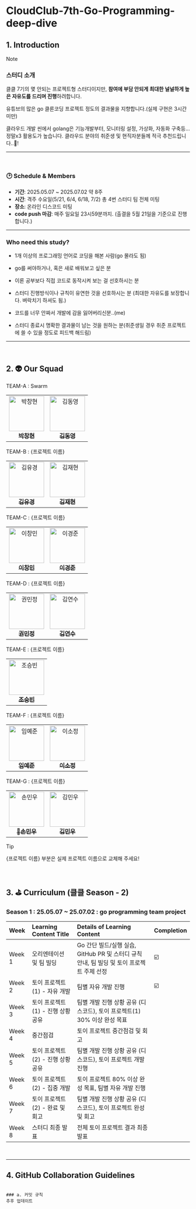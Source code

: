 # CloudClub-7th-Go-Programming-deep-dive

## 1. Introduction
> [!NOTE]
>
> ### 스터디 소개
> 클클 7기의 몇 안되는 프로젝트형 스터디이지만, **참여에 부담 안되게 최대한 널널하게 높은 자유도를 드리며 진행**하려합니다.
>
> 유튜브의 많은 go 클론코딩 프로젝트 정도의 결과물을 지향합니다.(실제 구현은 3시간 미만)
>
> 클라우드 개발 씬에서 golang은 기능개발부터, 모니터링 설정, 가상화, 자동화 구축등...  정말x3 활용도가 높습니다. 클라우드 분야의 취준생 및 현직자분들께 적극 추천드립니다..💙!

---
<br>

### 🕑 Schedule & Members
- **기간**: 2025.05.07 ~ 2025.07.02 약 8주
- **시간**: 격주 수요일(5/21, 6/4, 6/18, 7/2) 총 4번 스터디 팀 전체 미팅
- **장소**: 온라인 디스코드 미팅
- **code push 마감**: 매주 일요일 23시59분까지. (출결을 5월 21일을 기준으로 진행합니다.)


---


### Who need this study?

- 1개 이상의 프로그래밍 언어로 코딩을 해본 사람(go 몰라도 됨)

- go를 써야하거나, 혹은 새로 배워보고 싶은 분

- 이론 공부보다 직접 코드로 동작시켜 보는 걸 선호하시는 분

- 스터디 진행방식이나 규칙이 유연한 것을 선호하시는 분 (최대한 자유도를 보장합니다. 벼락치기 하셔도 됨.)

- 코드를 너무 안짜서 개발에 감을 잃어버리신분..(me)

- 스터디 종료시 명확한 결과물이 남는 것을 원하는 분(취준생일 경우 취준 프로젝트에 쓸 수 있을 정도로 피드백 해드림) 


---
<br>

## 2. 👽 Our Squad



TEAM-A : Swarm
<table> <tr> <td align="center"> <a href="https://github.com/Kid-Chang"> <img src="https://github.com/Kid-Chang.png" width="96px;" alt="박창현"/><br /> <sub><b style="font-size:16px;">박창현</b></sub> </a> </td> <td align="center"> <a href="https://github.com/kwx4957"> <img src="https://github.com/kwx4957.png" width="96px;" alt="김동영"/><br /> <sub><b style="font-size:16px;">김동영</b></sub> </a> </td> </tr> </table>
TEAM-B : {프로젝트 이름}
<table> <tr> <td align="center"> <a href="https://github.com/Kim-Yukyung"> <img src="https://github.com/Kim-Yukyung.png" width="96px;" alt="김유경"/><br /> <sub><b style="font-size:16px;">김유경</b></sub> </a> </td> <td align="center"> <a href="https://github.com/kiku99"> <img src="https://github.com/kiku99.png" width="96px;" alt="김재현"/><br /> <sub><b style="font-size:16px;">김재현</b></sub> </a> </td> </tr> </table>
TEAM-C : {프로젝트 이름}
<table> <tr> <td align="center"> <a href="https://github.com/EeeasyCode"> <img src="https://github.com/EeeasyCode.png" width="96px;" alt="이창민"/><br /> <sub><b style="font-size:16px;">이창민</b></sub> </a> </td> <td align="center"> <a href="https://github.com/kyungjunleeme"> <img src="https://github.com/kyungjunleeme.png" width="96px;" alt="이경준"/><br /> <sub><b style="font-size:16px;">이경준</b></sub> </a> </td> </tr> </table>
TEAM-D : {프로젝트 이름}
<table> <tr> <td align="center"> <a href="https://github.com/mjttong"> <img src="https://github.com/mjttong.png" width="96px;" alt="권민정"/><br /> <sub><b style="font-size:16px;">권민정</b></sub> </a> </td> <td align="center"> <a href="https://github.com/juanxiu"> <img src="https://github.com/juanxiu.png" width="96px;" alt="김연수"/><br /> <sub><b style="font-size:16px;">김연수</b></sub> </a> </td> </tr> </table>
TEAM-E : {프로젝트 이름}
<table> <tr> <td align="center"> <a href="https://github.com/Hamburg-Whale"> <img src="https://github.com/Hamburg-Whale.png" width="96px;" alt="조승빈"/><br /> <sub><b style="font-size:16px;">조승빈</b></sub> </a> </td> </tr> </table>
TEAM-F : {프로젝트 이름}
<table> <tr> <td align="center"> <a href="https://github.com/dpwns523"> <img src="https://github.com/dpwns523.png" width="96px;" alt="임예준"/><br /> <sub><b style="font-size:16px;">임예준</b></sub> </a> </td> <td align="center"> <a href="https://github.com/xxoznge"> <img src="https://github.com/xxoznge.png" width="96px;" alt="이소정"/><br /> <sub><b style="font-size:16px;">이소정</b></sub> </a> </td> </tr> </table>
TEAM-G : {프로젝트 이름}
<table> <tr> <td align="center"> <a href="https://github.com/MarkSon-42"> <img src="https://github.com/MarkSon-42.png" width="96px;" alt="손민우"/><br /> <sub><b style="font-size:16px;">👑손민우</b></sub> </a> </td> <td align="center"> <a href="https://github.com/KimMinWoooo"> <img src="https://github.com/KimMinWoooo.png" width="96px;" alt="김민우"/><br /> <sub><b style="font-size:16px;">김민우</b></sub> </a> </td> </tr> </table>


> [!TIP]
> {프로젝트 이름} 부분은 실제 프로젝트 이름으로 교체해 주세요!


<br>

## 3. ⛳ Curriculum (클클 Season - 2)
### Season 1 : 25.05.07 ~ 25.07.02 : go programming team project

| Week   | Learning Content Title                    | Details of Learning Content                                                                 | Completion |
| :----- | :---------------------------------------- | :------------------------------------------------------------------------------------------ | :--------- |
| Week 1 | 오리엔테이션 및 팀 빌딩               | Go 간단 빌드/실행 실습, GitHub PR 및 스터디 규칙 안내, 팀 빌딩 및 토이 프로젝트 주제 선정 |          ☑️  |
| Week 2 | 토이 프로젝트 (1) - 자유 개발             | 팀별 자유 개발 진행                                                                         |  ☑️         |
| Week 3 | 토이 프로젝트 (1) - 진행 상황 공유        | 팀별 개발 진행 상황 공유 (디스코드), 토이 프로젝트(1) 30% 이상 완성 목표                     |            |
| Week 4 |  중간점검         |  토이 프로젝트 중간점검 및 회고             |            |
| Week 5 | 토이 프로젝트 (2) - 진행 상황 공유        | 팀별 개발 진행 상황 공유 (디스코드), 토이 프로젝트 개발 진행                               |            |
| Week 6 | 토이 프로젝트 (2) - 집중 개발             | 토이 프로젝트 80% 이상 완성 목표, 팀별 자유 개발 진행                                      |            |
| Week 7 | 토이 프로젝트 (2) - 완료 및 회고          | 팀별 개발 진행 상황 공유 (디스코드), 토이 프로젝트 완성 및 회고                            |            |
| Week 8 | 스터디 최종 발표                          | 전체 토이 프로젝트 결과 최종 발표                                                             |            |

<br>

---

## 4. GitHub Collaboration Guidelines

```

### a. 커밋 규칙
추후 업데이트
```
